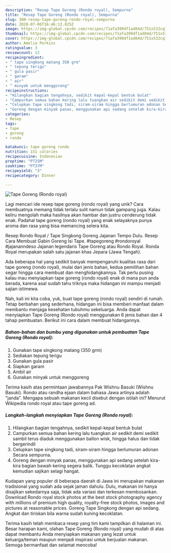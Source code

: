 ```yaml
---
description: "Resep Tape Goreng (Rondo royal), Sempurna"
title: "Resep Tape Goreng (Rondo royal), Sempurna"
slug: 300-resep-tape-goreng-rondo-royal-sempurna
date: 2020-07-06T16:46:13.025Z
image: https://img-global.cpcdn.com/recipes/71afa399df1ad84d/751x532cq70/tape-goreng-rondo-royal-foto-resep-utama.jpg
thumbnail: https://img-global.cpcdn.com/recipes/71afa399df1ad84d/751x532cq70/tape-goreng-rondo-royal-foto-resep-utama.jpg
cover: https://img-global.cpcdn.com/recipes/71afa399df1ad84d/751x532cq70/tape-goreng-rondo-royal-foto-resep-utama.jpg
author: Amelia Perkins
ratingvalue: 3
reviewcount: 12
recipeingredient:
- " tape singkong matang 350 grm"
- " tepung terigu"
- " gula pasir"
- " garam"
- " air"
- " minyak untuk menggoreng"
recipeinstructions:
- "Hilangkan bagian tengahnya, sedikit kepal-kepal bentuk bulat"
- "Campurkan semua bahan kering lalu tuangkan air sedikit demi sedikit sambil terus diaduk menggunakan ballon wisk, hingga halus dan tidak bergerindil"
- "Celupkan tape singkong tadi, siram-siram hingga berlumuran adonan Secara sempurna."
- "Goreng dengan minyak panas, menggunakan api sedang setelah kira-kira bagian bawah kering segera balik. Tunggu kecoklatan angkat kemudian sajikan selagi hangat."
categories:
- Resep
tags:
- tape
- goreng
- rondo

katakunci: tape goreng rondo 
nutrition: 151 calories
recipecuisine: Indonesian
preptime: "PT25M"
cooktime: "PT37M"
recipeyield: "3"
recipecategory: Dinner

---
```



![Tape Goreng (Rondo royal)](https://img-global.cpcdn.com/recipes/71afa399df1ad84d/751x532cq70/tape-goreng-rondo-royal-foto-resep-utama.jpg)

Lagi mencari ide resep tape goreng (rondo royal) yang unik? Cara membuatnya memang tidak terlalu sulit namun tidak gampang juga. Kalau keliru mengolah maka hasilnya akan hambar dan justru cenderung tidak enak. Padahal tape goreng (rondo royal) yang enak selayaknya punya aroma dan rasa yang bisa memancing selera kita.

Resep Rondo Royal / Tape Singkong Goreng Jajanan Tempo Dulu. Resep Cara Membuat Gabin Goreng Isi Tape. #tapegoreng #rondoroyal #jajananndeso Jajanan legendaris Tape Goreng atau Rondo Royal. Ronda Royal merupakan salah satu jajanan khas Jepara (Jawa Tengah).

Ada beberapa hal yang sedikit banyak mempengaruhi kualitas rasa dari tape goreng (rondo royal), mulai dari jenis bahan, kedua pemilihan bahan segar hingga cara membuat dan menghidangkannya. Tak perlu pusing kalau mau menyiapkan tape goreng (rondo royal) enak di mana pun anda berada, karena asal sudah tahu triknya maka hidangan ini mampu menjadi sajian istimewa.


Nah, kali ini kita coba, yuk, buat tape goreng (rondo royal) sendiri di rumah. Tetap berbahan yang sederhana, hidangan ini bisa memberi manfaat dalam membantu menjaga kesehatan tubuhmu sekeluarga. Anda dapat menyiapkan Tape Goreng (Rondo royal) menggunakan 6 jenis bahan dan 4 tahap pembuatan. Berikut ini cara dalam membuat hidangannya.

<!--inarticleads1-->

##### Bahan-bahan dan bumbu yang digunakan untuk pembuatan Tape Goreng (Rondo royal):

1. Gunakan  tape singkong matang (350 grm)
1. Sediakan  tepung terigu
1. Gunakan  gula pasir
1. Siapkan  garam
1. Ambil  air
1. Gunakan  minyak untuk menggoreng


Terima kasih atas permintaan jawabannya Pak Wishnu Basuki (Wishnu Basuki). Rondo atau randha ejaan dalam bahasa Jawa artinya adalah &#34;janda&#34;. Mengapa sebuah makanan kecil disebut dengan istilah ini? Menurut Wikipedia rondo royal atau tape goreng ad. 

<!--inarticleads2-->

##### Langkah-langkah menyiapkan Tape Goreng (Rondo royal):

1. Hilangkan bagian tengahnya, sedikit kepal-kepal bentuk bulat
1. Campurkan semua bahan kering lalu tuangkan air sedikit demi sedikit sambil terus diaduk menggunakan ballon wisk, hingga halus dan tidak bergerindil
1. Celupkan tape singkong tadi, siram-siram hingga berlumuran adonan Secara sempurna.
1. Goreng dengan minyak panas, menggunakan api sedang setelah kira-kira bagian bawah kering segera balik. Tunggu kecoklatan angkat kemudian sajikan selagi hangat.


Kudapan yang populer di beberapa daerah di Jawa ini merupakan makanan tradisional yang sudah ada sejak jaman dahulu. Dulu, makanan ini hanya disajikan sekedarnya saja, tidak ada variasi dan terkesan membosankan. Download Rondo royal stock photos at the best stock photography agency with millions of premium high quality, royalty-free stock photos, images and pictures at reasonable prices. Goreng Tape Singkong dengan api sedang. Angkat dan tiriskan bila warna sudah kuning kecoklatan. 

Terima kasih telah membaca resep yang tim kami tampilkan di halaman ini. Besar harapan kami, olahan Tape Goreng (Rondo royal) yang mudah di atas dapat membantu Anda menyiapkan makanan yang lezat untuk keluarga/teman maupun menjadi inspirasi untuk berjualan makanan. Semoga bermanfaat dan selamat mencoba!

